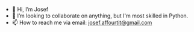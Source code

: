 - 👋 Hi, I’m Josef
- 💞️ I’m looking to collaborate on anything, but I'm most skilled in Python.
- 📫 How to reach me via email: josef.affourtit@gmail.com

<!---
jaffourt/jaffourt is a ✨ special ✨ repository because its `README.md` (this file) appears on your GitHub profile.
You can click the Preview link to take a look at your changes.
--->
